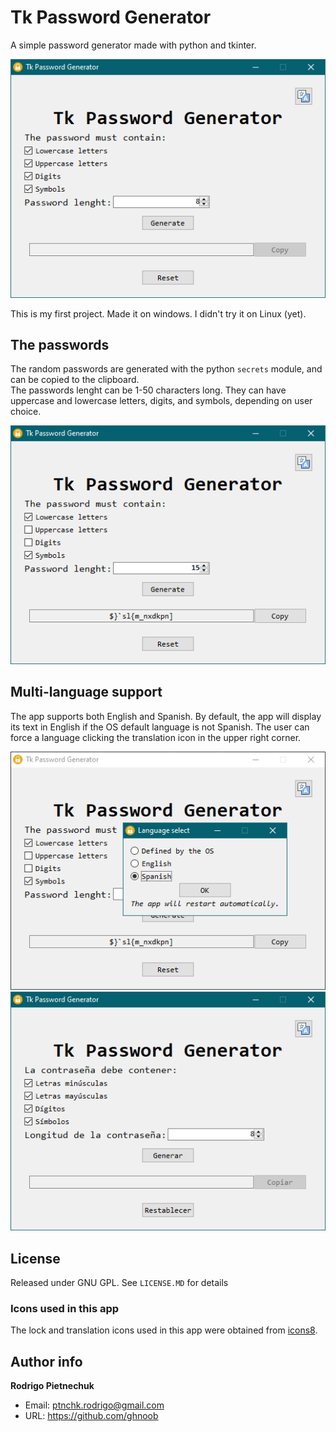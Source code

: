 # Tk Password Generator
 A simple password generator made with python and tkinter.

 ![Tk Password Generator](res/screen1.png)

 This is my first project. Made it on windows. I didn't try it on Linux (yet).

## The passwords
 The random passwords are generated with the python `secrets` module, and can be copied to the clipboard.  
 The passwords lenght can be 1-50 characters long. They can have uppercase and lowercase letters, digits, and symbols, depending on user choice.

 ![The Passwords](res/screen2.png)

## Multi-language support
The app supports both English and Spanish. By default, the app will display its text in English if the OS default language is not Spanish. The user can force a language clicking the translation icon in the upper right corner.

![Changing the language](res/screen3.png)
![Using the app in Spanish](res/screen4.png)

## License
 Released under GNU GPL. See `LICENSE.MD` for details

### Icons used in this app
The lock and translation icons used in this app were obtained from [icons8](https://icons8.com).

## Author info
**Rodrigo Pietnechuk**  
- Email: ptnchk.rodrigo@gmail.com  
- URL: https://github.com/ghnoob